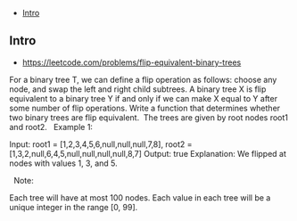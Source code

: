 - [Intro](#intro)

## Intro

- https://leetcode.com/problems/flip-equivalent-binary-trees

For a binary tree T, we can define a flip operation as follows: choose any node, and swap the left and right child subtrees.
A binary tree X is flip equivalent to a binary tree Y if and only if we can make X equal to Y after some number of flip operations.
Write a function that determines whether two binary trees are flip equivalent.  The trees are given by root nodes root1 and root2.
 
Example 1:

Input: root1 = [1,2,3,4,5,6,null,null,null,7,8], root2 = [1,3,2,null,6,4,5,null,null,null,null,8,7]
Output: true
Explanation: We flipped at nodes with values 1, 3, and 5.


 
Note:

Each tree will have at most 100 nodes.
Each value in each tree will be a unique integer in the range [0, 99].


 

